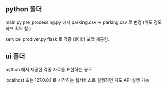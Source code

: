 
## python 폴더

main.py 
pre_processing.py 에서 parking.csv -> parking.csv 로 변경 (위도 경도 좌표 획득 함.)

service_prodiver.py
flask 로 각종 데이터 포맷 제공함.

## ui 폴더
python 에서 제공한 각종 자료를 표현하는 용도

localhost 또는 127.0.0.1 로 시작하는 웹서비스로 실행하면 지도 API 실행 가능